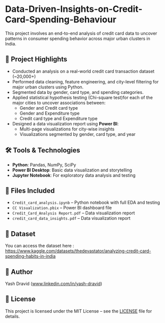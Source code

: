 # Data-Driven-Insights-on-Credit-Card-Spending-Behaviour

This project involves an end-to-end analysis of credit card data to uncover patterns in consumer spending behavior across major urban clusters in India.

## 🧠 Project Highlights

- Conducted an analysis on a real-world credit card transaction dataset (~20,000+)
- Performed data cleaning, feature engineering, and city-level filtering for major urban clusters using Python.
- Segmented data by gender, card type, and spending categories.
- Applied statistical hypothesis testing (Chi-square test)for each of the major cities to uncover associations between:
  - Gender and Credit card type
  - Gender and Expenditure type
  - Credit card type and Expenditure type
- Designed a data visualization report using **Power BI**:
  - Multi-page visualizations for city-wise insights
  - Visualizations segmented by gender, card type, and year

## 🛠 Tools & Technologies

- **Python**: Pandas, NumPy, SciPy
- **Power BI Desktop**: Basic data visualization and storytelling
- **Jupyter Notebook**: For exploratory data analysis and testing

## 📁 Files Included

- `Credit_card_analysis.ipynb` – Python notebook with full EDA and testing
- `CC Visualization.pbix` – Power BI dashboard file
- `Credit_Card_Analysis Report.pdf` – Data visualization report
- `credit_card_data_insights.pdf` – Data visualization report

## 📂 Dataset
You can access the dataset here : https://www.kaggle.com/datasets/thedevastator/analyzing-credit-card-spending-habits-in-india

## 👤 Author

Yash Dravid (www.linkedin.com/in/yash-dravid)

## 📄 License

This project is licensed under the MIT License – see the [LICENSE](LICENSE) file for details.
